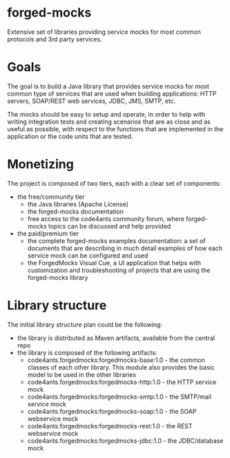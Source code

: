 # forged-mocks
Extensive set of libraries providing service mocks for most common protocols and 3rd party services.

# Goals
The goal is to build a Java library that provides service mocks for most common type of services that are used when building applications: HTTP servers, SOAP/REST web services, JDBC, JMS, SMTP, etc. 

The mocks should be easy to setup and operate, in order to help with writing integration tests and creating scenarios that are as close and as useful as possible, with respect to the functions that are implemented in the application or the code units that are tested.

# Monetizing
The project is composed of two tiers, each with a clear set of components:
- the free/community tier
    - the Java libraries (Apache License)
    - the forged-mocks documentation
    - free access to the code4ants community forum, where forged-mocks topics can be discussed and help provided
- the paid/premium tier
    - the complete forged-mocks examples documentation: a set of documents that are describing in much detail examples of how each service mock can be configured and used
    - the ForgedMocks Visual Cue, a UI application that helps with customization and troubleshooting of projects that are using the forged-mocks library

# Library structure
The initial library structure plan could be the following:
- the library is distributed as Maven artifacts, available from the central repo
- the library is composed of the following artifacts:
    - code4ants.forgedmocks:forgedmocks-base:1.0 - the common classes of each other library. This module also provides the basic model to be used in the other libraries
    - code4ants.forgedmocks:forgedmocks-http:1.0 - the HTTP service mock
    - code4ants.forgedmocks:forgedmocks-smtp:1.0 - the SMTP/mail service mock
    - code4ants.forgedmocks:forgedmocks-soap:1.0 - the SOAP webservice mock
    - code4ants.forgedmocks:forgedmocks-rest:1.0 - the REST webservice mock
    - code4ants.forgedmocks:forgedmocks-jdbc:1.0 - the JDBC/database mock
